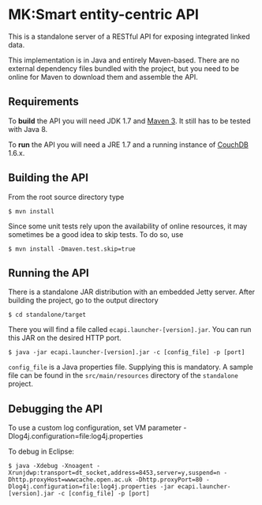 # MK:Smart entity-centric API

This is a standalone server of a RESTful API for exposing integrated linked data.

This implementation is in Java and entirely Maven-based. There are no external dependency files bundled with the project, but you need to be online for Maven to download them and assemble the API.

## Requirements

To __build__ the API you will need JDK 1.7 and [Maven 3](http://maven.apache.org). It still has to be tested with Java 8.

To __run__ the API you will need a JRE 1.7 and a running instance of [CouchDB](http://couchdb.apache.org) 1.6.x.

## Building the API

From the root source directory type

    $ mvn install

Since some unit tests rely upon the availability of online resources, it may sometimes be a good idea to skip tests. To do so, use

    $ mvn install -Dmaven.test.skip=true

## Running the API

There is a standalone JAR distribution with an embedded Jetty server. After building the project, go to the output directory

    $ cd standalone/target

There you will find a file called `ecapi.launcher-[version].jar`. You can run this JAR on the desired HTTP port.
	
    $ java -jar ecapi.launcher-[version].jar -c [config_file] -p [port]

`config_file` is a Java properties file. Supplying this is mandatory. A sample file can be found in the `src/main/resources` directory of the `standalone` project.

## Debugging the API

To use a custom log configuration, set VM parameter -Dlog4j.configuration=file:log4j.properties

To debug in Eclipse:

    $ java -Xdebug -Xnoagent -Xrunjdwp:transport=dt_socket,address=8453,server=y,suspend=n -Dhttp.proxyHost=wwwcache.open.ac.uk -Dhttp.proxyPort=80 -Dlog4j.configuration=file:log4j.properties -jar ecapi.launcher-[version].jar -c [config_file] -p [port]
